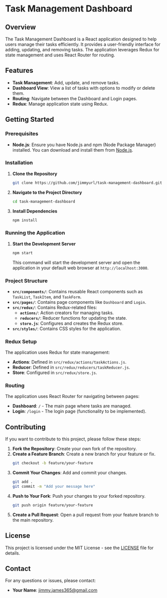 
# Task Management Dashboard

## Overview

The Task Management Dashboard is a React application designed to help users manage their tasks efficiently. It provides a user-friendly interface for adding, updating, and removing tasks. The application leverages Redux for state management and uses React Router for routing.

## Features

- **Task Management**: Add, update, and remove tasks.
- **Dashboard View**: View a list of tasks with options to modify or delete them.
- **Routing**: Navigate between the Dashboard and Login pages.
- **Redux**: Manage application state using Redux.

## Getting Started

### Prerequisites

- **Node.js**: Ensure you have Node.js and npm (Node Package Manager) installed. You can download and install them from [Node.js](https://nodejs.org/).

### Installation

1. **Clone the Repository**

   ```bash
   git clone https://github.com/jimmyurl/task-management-dashboard.git
   ```

2. **Navigate to the Project Directory**

   ```bash
   cd task-management-dashboard
   ```

3. **Install Dependencies**

   ```bash
   npm install
   ```

### Running the Application

1. **Start the Development Server**

   ```bash
   npm start
   ```

   This command will start the development server and open the application in your default web browser at `http://localhost:3000`.

### Project Structure

- **`src/components/`**: Contains reusable React components such as `TaskList`, `TaskItem`, and `TaskForm`.
- **`src/pages/`**: Contains page components like `Dashboard` and `Login`.
- **`src/redux/`**: Contains Redux-related files:
  - **`actions/`**: Action creators for managing tasks.
  - **`reducers/`**: Reducer functions for updating the state.
  - **`store.js`**: Configures and creates the Redux store.
- **`src/styles/`**: Contains CSS styles for the application.

### Redux Setup

The application uses Redux for state management:

- **Actions**: Defined in `src/redux/actions/taskActions.js`.
- **Reducer**: Defined in `src/redux/reducers/taskReducer.js`.
- **Store**: Configured in `src/redux/store.js`.

### Routing

The application uses React Router for navigating between pages:

- **Dashboard**: `/` - The main page where tasks are managed.
- **Login**: `/login` - The login page (functionality to be implemented).

## Contributing

If you want to contribute to this project, please follow these steps:

1. **Fork the Repository**: Create your own fork of the repository.
2. **Create a Feature Branch**: Create a new branch for your feature or fix.
   ```bash
   git checkout -b feature/your-feature
   ```
3. **Commit Your Changes**: Add and commit your changes.
   ```bash
   git add .
   git commit -m "Add your message here"
   ```
4. **Push to Your Fork**: Push your changes to your forked repository.
   ```bash
   git push origin feature/your-feature
   ```
5. **Create a Pull Request**: Open a pull request from your feature branch to the main repository.

## License

This project is licensed under the MIT License - see the [LICENSE](LICENSE) file for details.

## Contact

For any questions or issues, please contact:

- **Your Name**: [jimmy.james365@gmail.com](mailto:jimmy.james365@gmail.com)

